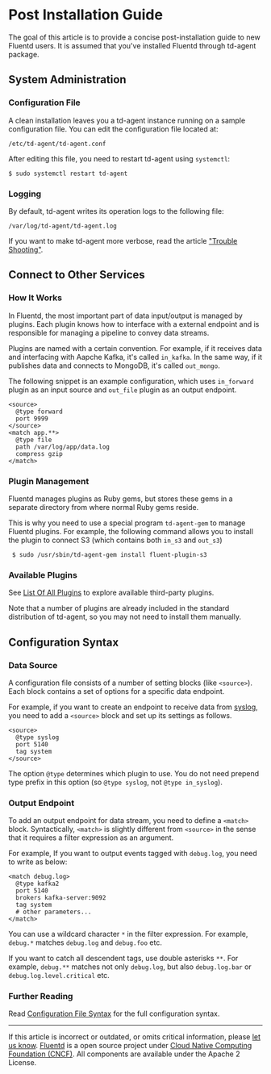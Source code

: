 # Post Installation Guide

The goal of this article is to provide a concise post-installation guide
to new Fluentd users. It is assumed that you've installed Fluentd
through td-agent package.


## System Administration


### Configuration File

A clean installation leaves you a td-agent instance running on a sample
configuration file. You can edit the configuration file located at:

```
/etc/td-agent/td-agent.conf
```

After editing this file, you need to restart td-agent using `systemctl`:

```
$ sudo systemctl restart td-agent
```


### Logging

By default, td-agent writes its operation logs to the following file:

```
/var/log/td-agent/td-agent.log
```

If you want to make td-agent more verbose, read the article ["Trouble Shooting"](trouble-shooting).


## Connect to Other Services


### How It Works

In Fluentd, the most important part of data input/output is managed by
plugins. Each plugin knows how to interface with a external endpoint and
is responsible for managing a pipeline to convey data streams.

Plugins are named with a certain convention. For example, if it receives
data and interfacing with Aapche Kafka, it's called `in_kafka`. In the
same way, if it publishes data and connects to MongoDB, it's called
`out_mongo`.

The following snippet is an example configuration, which uses
`in_forward` plugin as an input source and `out_file` plugin as an
output endpoint.

```
<source>
  @type forward
  port 9999
</source>
<match app.**>
  @type file
  path /var/log/app/data.log
  compress gzip
</match>
```


### Plugin Management

Fluentd manages plugins as Ruby gems, but stores these gems in a
separate directory from where normal Ruby gems reside.

This is why you need to use a special program `td-agent-gem` to manage
Fluentd plugins. For example, the following command allows you to
install the plugin to connect S3 (which contains both `in_s3` and
`out_s3`)

```
 $ sudo /usr/sbin/td-agent-gem install fluent-plugin-s3
```


### Available Plugins

See [List Of All Plugins](https://www.fluentd.org/plugins) to explore
available third-party plugins.

Note that a number of plugins are already included in the standard
distribution of td-agent, so you may not need to install them manually.


## Configuration Syntax


### Data Source

A configuration file consists of a number of setting blocks (like
`<source>`). Each block contains a set of options for a specific data
endpoint.

For example, if you want to create an endpoint to receive data from
[syslog](/plugins/input/syslog.md), you need to add a `<source>` block and set up its
settings as follows.

```
<source>
  @type syslog
  port 5140
  tag system
</source>
```

The option `@type` determines which plugin to use. You do not need
prepend type prefix in this option (so `@type syslog`, not
`@type in_syslog`).


### Output Endpoint

To add an output endpoint for data stream, you need to define a
`<match>` block. Syntactically, `<match>` is slightly different from
`<source>` in the sense that it requires a filter expression as an
argument.

For example, If you want to output events tagged with `debug.log`, you
need to write as below:

```
<match debug.log>
  @type kafka2
  port 5140
  brokers kafka-server:9092
  tag system
  # other parameters...
</match>
```

You can use a wildcard character `*` in the filter expression. For
example, `debug.*` matches `debug.log` and `debug.foo` etc.

If you want to catch all descendent tags, use double asterisks `**`. For
example, `debug.**` matches not only `debug.log`, but also
`debug.log.bar` or `debug.log.level.critical` etc.


### Further Reading

Read [Configuration File Syntax](/configuration/config-file.md) for the full configuration
syntax.


------------------------------------------------------------------------

If this article is incorrect or outdated, or omits critical information, please [let us know](https://github.com/fluent/fluentd-docs/issues?state=open).
[Fluentd](http://www.fluentd.org/) is a open source project under [Cloud Native Computing Foundation (CNCF)](https://cncf.io/). All components are available under the Apache 2 License.
